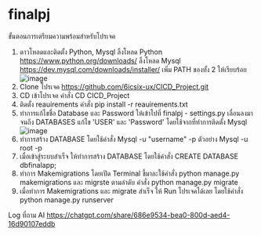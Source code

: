 # finalpj
ขั้นตอนการเตรียมความพร้อมสำหรับโปรเจค
1. ดาวโหลดและติดตั้ง Python, Mysql
ลิ้งโหลด Python https://www.python.org/downloads/
ลิ้งโหลด Mysql https://dev.mysql.com/downloads/installer/
เพิ่ม PATH ของทั้ง 2 ให้เรียบร้อย
 ![image](https://github.com/user-attachments/assets/5ae5e38f-b176-42e2-b30c-38f55603ba53)
2. Clone โปรเจค https://github.com/6icsix-ux/CICD_Project.git
3. CD เข้าโปรเจค คำสั่ง CD CICD_Project
4. ติดตั้ง reauirements คำสั่ง pip install -r reauirements.txt
5. ทำการแก้ไขชื่อ Database และ Password ให้เข้าไปที่ finalpj - settings.py เลื่อนลงมาจนถึง DATABASES แก้ไข 'USER' และ 'Password' โดยใช้จากที่ทำการติดตั้ง Mysql
![image](https://github.com/user-attachments/assets/8cf75df5-10d5-4233-aecd-48546d2226a1)
6. ทำการสร้าง DATABASE โดยใช้คำสั่ง Mysql -u "username" -p ตัวอย่าง Mysql -u root -p
7. เมื่อเข้าสู่ระบบสำเร็จ ให้ทำการสร้าง DATABASE โดยใช้คำสั่ง CREATE DATABASE dbfinalapp;
8. ทำการ Makemigrations โดยเปิด Terminal ขึ้มาละใช้คำสั่ง python manage.py makemigrations และ migrste ตามลำดับ คำสั่ง python manage.py migrate
9. เมื่อทำการ Makemigrations และ migrate สำเร็จ ให้ Run โปรเจคได้เลย โดยใช้คำสั่ง python manage.py runserver


Log ที่ถาม AI
https://chatgpt.com/share/686e9534-bea0-800d-aed4-16d90107eddb
